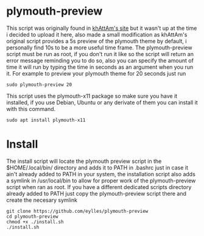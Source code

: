 # plymouth-preview

This script was originally found in [khAttAm's site](https://khattam.info/plymouth-preview-a-tool-to-preview-your-plymouth-theme-2010-11-19.html) but it wasn't up at the time i decided to upload it here, also made a small modification as khAttAm's original script provides a 5s preview of the plymouth theme by default, i personally find 10s to be a more useful time frame. The plymouth-preview script must be run as root, if you don't run it like so the script will return an error message reminding you to do so, also you can specify the amount of time it will run by typing the time in seconds as an argument when you run it. 
For example to preview your plymouth theme for 20 seconds just run

```
sudo plymouth-preview 20
```

This script uses the plymouth-x11 package so make sure you have it installed, if you use Debian, Ubuntu or any derivate of them you can install it with this command.

```
sudo apt install plymouth-x11
```

# Install

The install script will locate the plymouth preview script in the $HOME/.local/bin/ directory and adds it to PATH in .bashrc just in case it ain't already added to PATH in your system, the installation script also adds a symlink in /usr/local/bin to allow for proper work of the plymouth-preview script when ran as root. If you have a different dedicated scripts directory already added to PATH just copy the plymouth-preview script there and create the necesary symlink

```
git clone https://github.com/eylles/plymouth-preview
cd plymouth-preview
chmod +x ./install.sh
./install.sh
```

